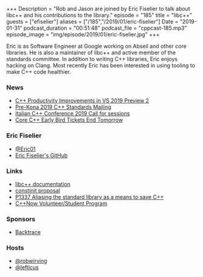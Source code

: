 +++
Description = "Rob and Jason are joined by Eric Fiselier to talk about libc++ and his contributions to the library."
episode = "185"
title = "libc++"
guests = ["efiselier"]
aliases = ["/185","/2019/01/eric-fiselier"]
Date = "2019-01-31"
podcast_duration = "00:51:48"
podcast_file = "cppcast-185.mp3"
episode_image = "img/episode/2019/01/eric-fiselier.jpg"
+++

Eric is as Software Engineer at Google working on Abseil and other core libraries. He is also a maintainer of libc++ and active member of the standards committee. In addition to writing C++ libraries, Eric enjoys hacking on Clang. Most recently Eric has been interested in using tooling to make C++ code healthier.

### News ###

 - [C++ Productivity Improvements in VS 2019 Preview 2](https://blogs.msdn.microsoft.com/vcblog/2019/01/24/c-productivity-improvements-in-visual-studio-2019-preview-2/)
 - [Pre-Kona 2019 C++ Standards Mailing](http://www.open-std.org/jtc1/sc22/wg21/docs/papers/2019/)
 - [Italian C++ Conference 2019 Call for sessions](https://old.reddit.com/r/cpp/comments/akbnhv/italian_c_conference_2019_call_for_sessions/)
 - [Core C++ Early Bird Tickets End Tomorrow](https://corecpp.org/)

### Eric Fiselier ###

 - [@Eric01](https://twitter.com/Eric01)
 - [Eric Fiselier's GitHub](https://github.com/EricWF)

### Links ###

 - [libc++ documentation](http://libcxx.llvm.org/docs/)
 - [constinit proposal](https://gist.github.com/EricWF/128781c188b1a4fca7581e7ea943d58b)
 - [P1337 Aliasing the standard library as a means to save C++](http://www.open-std.org/jtc1/sc22/wg21/docs/papers/2019/p1337r0.pdf)
 - [C++Now Volunteer/Student Program](http://cppnow.org/about/volunteer_program/)

### Sponsors ###

- [Backtrace](https://backtrace.io/?utm_source=CppCast&utm_medium=CppCast)

### Hosts ###

- [@robwirving](https://twitter.com/robwirving)
- [@lefticus](https://twitter.com/lefticus)

